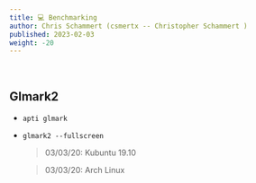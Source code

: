 ```yaml
---
title: 💻 Benchmarking
author: Chris Schammert (csmertx -- Christopher Schammert )
published: 2023-02-03
weight: -20
---
```


<!-- The content of this website was written by Christopher Schammert aka Chris Schammert -->

<br />

## Glmark2

- ```apti glmark```

- ```glmark2 --fullscreen```
    
    > 03/03/20: Kubuntu 19.10
    
    > 03/03/20: Arch Linux
